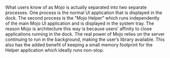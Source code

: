 What users know of as Mojo is actually separated into two separate processes.  One process is the normal UI application that is displayed in the dock.  The second process is the “Mojo Helper” which runs independently of the main Mojo UI application and is displayed in the system tray.  The reason Mojo is architecture this way is because users’ affinity to close applications running in the dock.  The real power of Mojo relies on the server continuing to run in the background, making the user’s library available.  This also has the added benefit of keeping a small memory footprint for the Helper application which ideally runs non-stop.